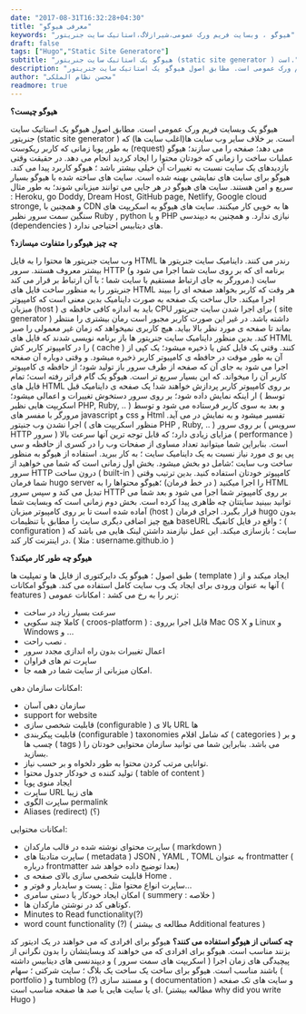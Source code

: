 ```yaml
---
date: "2017-08-31T16:32:28+04:30"
title: "معرفی هیوگو"
keywords: "هیوگو ، وبسایت فریم ورک عمومی،شیرازلاگ،استاتیک سایت جنریتور"
draft: false
tags: ["Hugo","Static Site Generatore"]
subtitle: "هیوگو یک استاتیک سایت جنریتور (static site generator ) است."
description: "آشنایی مقدماتی با هیوگو | هیوگو یک وبسایت فریم ورک عمومی است. مطابق اصول هیوگو یک استاتیک سایت جنریتور (static site generator ) است. بر خلاف سایر وب سایت ها(اغلب سایت ها) که به طور پویا زمانی که کاربر ریکوست (request) می دهد؛ صفحه را می سازند؛ هیوگو عملیات ساخت را زمانی که خودتان محتوا را ایجاد کردید انجام می دهد."
author: "محسن نظام الملکی"
readmore: true
---
```


**هیوگو چیست؟**


هیوگو یک وبسایت فریم ورک عمومی است. مطابق اصول هیوگو یک استاتیک سایت جنریتور (static site generator ) است.
بر خلاف سایر وب سایت ها(اغلب سایت ها) که به طور پویا زمانی که کاربر ریکوست (request) می دهد؛ صفحه را می سازند؛ هیوگو عملیات ساخت را زمانی که خودتان محتوا را ایجاد کردید انجام می دهد. در حقیقت وقتی بازدیدهای یک سایت نسبت به تغییرات آن خیلی بیشتر باشد ؛ هیوگو کاربرد پیدا می کند. هیوگو برای سایت های نمایشی بهینه شده است.
سایت های ساخته شده با هیوگو بسیار سریع و امن هستند. سایت های هیوگو در هر جایی می توانند میزبانی شوند؛ به طور مثال : Heroku, go Doddy, Dream Host, GitHub page, Netlify, Google cloud stronge, و همچنین با CDN ها به خوبی کار میکنند. سایت های هیوگو به اسکریپت های سنگین سمت سرور نظیر Ruby , python و یا PHP نیازی ندارد. و همچنین به دیپندسی (dependencies ) های دیتابیس احتیاجی ندارد.

**چه چیز هیوگو را متفاوت میسازد؟**

وب سایت جنریتور ها محتوا را به فایل HTML رندر می کنند. داینامیک سایت جنریتور ها بیشتر معروف هستند. سرور HTTP (برنامه ای که بر روی سایت شما اجرا می شود و مرورگر به جای ارتباط مستقیم با سایت شما ؛ با آن ارتباط بر قرار می کند.) سایت جنریتور را به منظور ساخت فایل های HTML هر وقت که کاربر بخواهد صفحه ای را ببیند اجرا میکند.
حال ساخت یک صفحه به صورت داینامیک بدین معنی است که کامپیوتر میزبان (host )  باید به اندازه کافی حافظه ی  CPU برای اجرا شدن سایت جنریتور ( site generator ) داشته باشد. در غیر این صورت کاربر مجبور است رمان بیشتری را منتظر بماند تا صفحه ی مورد نظر بالا بیاید.
هیچ کاربری نمیخواهد که زمان غیر معمولی را صبر کند. بدین منظور داینامیک سایت جنریتور ها باز برنامه نویسی شدند که فایل های HTML  را در کامپیوتر کاربر کش ( cache ) کنند. وقتی یک فایل کش یا ذخیره میشود؛‌ یک کپی از آن به طور موقت در حافظه ی کامپیوتر کاربر ذخیره میشود. و وقتی دوباره آن صفحه اجرا می شود به جای آن که صفحه از طرف سرور باز تولید شود؛ از حافظه ی کامپیوتر کاربر آن را میخواند. که این بسیار سریع تر است.
هیوگو یک گام فراتر رفته است؛ تمام فایل های HTML بر روی کامپیوتر کاربر پردازش خواهند شد!
یک صفحه ی داینامیک قبل ار اینکه نمایش داده شود؛ بر روی سرور دستخوش تغییرات و اعمالی میشود؛ ( توسط اسکریپت هایی نظیر PHP, Ruby, .. ) و بعد به سوی کاربر فرستاده می شود و توسط مرورگر با مفسر های javascript  و css  و Html تفسیر میشود و به نمایش در می آید.
اجرا نشدن وب جنیتور ( منظور اسکریپت های PHP , Ruby, .. ) بر روی سرور ( سرویس HTTP سرور ) مزایای زیادی دارد؛ که قابل توجه ترین آنها سرعت بالا ( performance ) است. بنابراین شما میتوانید تعداد مساوی از صفحات وب را در کسری از حافظه و سی پی یو ی مورد نیاز نسبت به یک داینامیک سایت ؛ به کار ببرید.
استفاده از هیوگو به منظور ساخت وب سایت ؛‌شامل دو بخش میشود. بخش اول زمانی است که شما می خواهید از سرور HTTP درون ساخت ( built-in ) کامپیوتر خودتان استفاده کنید. بدین ترتیب وقتی شما فرمان hugo server را اجرا میکنید ( در خط فرمان) ؛‌هیوگو محتواها را به HTML تبدیل می کند و سپس سرور HTTP بر روی کامپیوتر شما اجرا می شود و بعد شما می توانید ببینید سایتتان چه ظاهری پیدا کرده است.
بخش دوم زمانی است که وبسایت شما آماده شده است تا بر روی کامپیوتر میزبان (host ) قرار بگیرد. اجرای فرمان hugo  بدون هیچ چیز اضافی دیگری سایت را مطابق با تنظیمات baseURL ؛‌ واقع در فایل کانفیگ ( configuration ) سایت ؛‌ بازسازی میکند. این عمل نیازمند داشتن لینک هایی می باشد که در اینترنت کار کند.
( مثلا : username.github.io )

**هیوگو چه طور کار میکند؟**

طبق اصول ؛ هیوگو یک دایرکتوری از فایل ها و تمپلیت ها ( template ) ایجاد میکند و از آنها به عنوان ورودی برای ایجاد یک وب سایت کامل استفاده می کند.
هیوگو امکانات ( features ) زیر را به رخ می کشد :
امکانات عمومی:

* سرعت بسیار زیاد در ساخت
* کاملا چند سکویی ( croos-platform ) : قابل اجرا برروی Mac OS X و Linux و Windows و …
* نصب راحت .
* اعمال تغییرات بدون راه اندازی مجدد سرور
* ساپرت تم های فراوان
* امکان میزبانی از سایت شما در همه جا.

امکانات سازمان دهی:

* سازمان دهی آسان
* support for website
* قابلیت شخصی سازی (configurable ) بالا ی URL ها
* قابلیت پیکربندی (configurable ) taxonomies که شامل اقلام ( categories ) و بر چسب ها ( tags ) می باشد. بنابراین شما می توانید سازمان محتوایی خودتان را بسازید.
* توانایی مرتب کردن محتوا به طور دلخواه و بر حسب نیاز.
* تولید کننده ی خودکار جدول محتوا ( table of content )
* ایجاد منوی پویا
* ساپرت URL های زیبا
* ساپرت الگوی permalink
* Aliases (redirect) (؟)

امکانات محتوایی:

* ساپرت محتوای نوشته شده در قالب مارکدان ( markdown )
* ساپرت متادیتا های ( metadata ) JSON , YAML , TOML به عنوان frontmatter ( درباره frontmatter بعدا توضیح داده خواهد شد)
* قابلیت شخصی سازی بالای صفحه ی Home .
* ساپرت انواع محتوا مثل : پست و سایدبار و فوتر و…
* امکان ایجاد خودکار یا دستی سامری ( summery : خلاصه )
* کوتاهی کد در نوشتن مارکدان ها.
* Minutes to Read  functionality(?)
* word count functionality (?)
( مطالعه ی بیشتر Additional features )

**چه کسانی از هیوگو استفاده می کنند؟**
هیوگو برای افرادی که می خواهند در یک ادیتور کد بزنند مناسب است.
هیوگو برای افرادی که می خواهند کد وبسایتشان را بدون نگرانی از پیچیدگی های زمان اجرا ( اسکریپت های سمت سرور ) و دیپندنسی های دیتابیس داشته باشند مناسب است.
هیوگو برای ساخت یک ساخت یک بلاگ ؛‌ سایت شرکتی ؛‌ سهام ( portfolio ) و tumblog (?)  و مستند سازی ( documentation ) و سایت های تک صفحه ای یا سایت هایی با صد ها صفحه مناسب است.
(مطالعه بیشتر why did you write Hugo )
